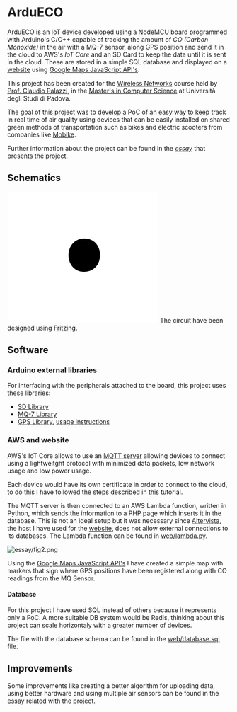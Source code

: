 # ArduECO

ArduECO is an IoT device developed using a NodeMCU board programmed with Arduino's C/C++ capable of tracking the amount of *CO (Carbon Monoxide)* in the air with a MQ-7 sensor, along GPS position and send it in the cloud to AWS's *IoT Core* and an SD Card to keep the data until it is sent in the cloud. 
These are stored in a simple SQL database and displayed on a [website](ardueco.altervista.org) using [Google Maps JavaScript API's](https://developers.google.com/maps/documentation/javascript/tutorial).

This project has been created for the [Wireless Networks](https://www.math.unipd.it/~cpalazzi/retiwireless.html) course held by [Prof. Claudio Palazzi](https://www.math.unipd.it/~cpalazzi/), in the [Master's in Computer Science](http://informatica.math.unipd.it/laureamagistrale/indexen.html) at Università degli Studi di Padova.

The goal of this project was to develop a PoC of an easy way to keep track in real time of air quality using devices that can be easily installed on shared green methods of transportation such as bikes and electric scooters from companies like [Mobike]( https://mobike.com/global/).

Further information about the project can be found in the *[essay](essay/VOINEA_ARDUECO.pdf)* that presents the project.

## Schematics
![essay/fig1.png](essay/fig1.png)
The circuit have been designed using [Fritzing](https://fritzing.org/).

## Software

### Arduino external libraries

For interfacing with the peripherals attached to the board, this project uses these libraries:
- [SD Library](https://www.arduino.cc/en/reference/SD)
- [MQ-7 Library](https://github.com/swatish17/MQ7-Library)
- [GPS Library](https://www.arduinolibraries.info/libraries/tiny-gps), [usage instructions](https://www.instructables.com/id/How-to-Communicate-Neo-6M-GPS-to-Arduino/)

### AWS and website

AWS's IoT Core allows to use an [MQTT server](https://1sheeld.com/mqtt-protocol/) allowing devices to connect using a lightweitght protocol with minimized data packets, low network usage and low power usage.

Each device would have its own certificate in order to connect to the cloud, to do this I have followed the steps described in [this](https://electronicsinnovation.com/how-to-connect-nodemcu-esp8266-with-aws-iot-core-using-arduino-ide-mqtt/) tutorial.

The MQTT server is then connected to an AWS Lambda function, written in Python, which sends the information to a PHP page which inserts it in the database.
This is not an ideal setup but it was necessary since [Altervista](altervista.org), the host I have used for the [website](ardueco.altervista.org), does not allow external connections to its databases.
The Lambda function can be found in [web/lambda.py](web/lambda.py).

![essay/fig2.png](essay/fig2.png)

Using the [Google Maps JavaScript API's](https://developers.google.com/maps/documentation/javascript/tutorial) I have created a simple map with markers that sign where GPS positions have been registered along with CO readings from the MQ Sensor.

#### Database

For this project I have used SQL instead of others because it represents only a PoC.
A more suitable DB system would be Redis, thinking about this project can scale horizontaly with a greater number of devices.

The file with the database schema can be found in the [web/database.sql](web/database.sql) file.

## Improvements

Some improvements like creating a better algorithm for uploading data, using better hardware and using multiple air sensors can be found in the [essay](essay/VOINEA_ARDUECO.pdf) related with the project.
